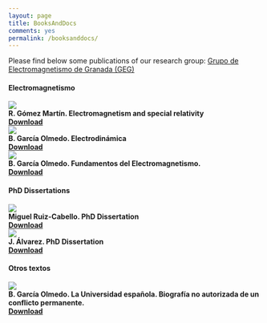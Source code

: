 ```yaml
---
layout: page
title: BooksAndDocs
comments: yes
permalink: /booksanddocs/
---
```

Please find below some publications of our research group: <a href="https://geg.ugr.es/">Grupo de Electromagnetismo de Granada (GEG)</a>

<div class="dowloads-content">
    <h4>Electromagnetismo</h4>
    <div class="download-file">
        <div>
            <img src="{{ site.baseurl }}/images/pdf.svg">
        </div>
        <div>
            <strong>R. Gómez Martín. Electromagnetism and special relativity</strong><br/>
            <strong><a href="{{ site.baseurl }}/downloads/Electromagnetismo_Relatividad_RafaelGomez.pdf" download>Download</a></strong>
        </div>
    </div>
    <div class="download-file">
        <div>
            <img src="{{ site.baseurl }}/images/pdf.svg">
        </div>
        <div>
            <strong>B. García Olmedo. Electrodinámica</strong><br/>
            <strong><a href="{{ site.baseurl }}/downloads/TOMO2bgo.pdf" download>Download</a></strong>
        </div>
    </div>
    <div class="download-file">
        <div>
            <img src="{{ site.baseurl }}/images/pdf.svg">
        </div>
        <div>
            <strong>B. García Olmedo. Fundamentos del Electromagnetismo.</strong><br/>
            <strong><a href="{{ site.baseurl }}/downloads/Fundamentos-em-06.pdf" download>Download</a></strong>
        </div>
    </div>
    <h4>PhD Dissertations</h4>
    <div class="download-file">
        <div>
            <img src="{{ site.baseurl }}/images/pdf.svg">
        </div>
        <div>
            <strong>Miguel Ruiz-Cabello. PhD Dissertation</strong><br/>
            <strong><a href="{{ site.baseurl }}/downloads/PhD_dissertation_MRCabello_definprint.pdf" download>Download</a></strong>
        </div>
    </div>
    <div class="download-file">
        <div>
            <img src="{{ site.baseurl }}/images/pdf.svg">
        </div>
        <div>
            <strong>J. Álvarez. PhD Dissertation</strong><br/>
            <strong><a href="{{ site.baseurl }}/downloads/Thesis_13092012_red.pdf" download>Download</a></strong>
        </div>
    </div>
    <h4>Otros textos</h4>
    <div class="download-file">
        <div>
            <img src="{{ site.baseurl }}/images/pdf.svg">
        </div>
        <div>
            <strong>B. García Olmedo. La Universidad española. Biografía no autorizada de un conflicto permanente. </strong><br/>
            <strong><a href="{{ site.baseurl }}/downloads/universidad_espaniola-libro.pdf" download>Download</a></strong>
        </div>
    </div>
</div>